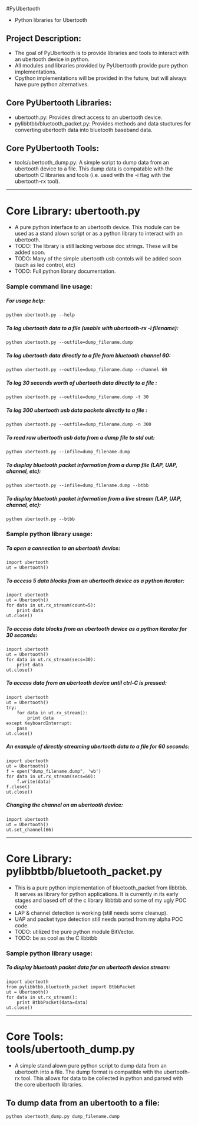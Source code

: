 #PyUbertooth
* Python libraries for Ubertooth

## Project Description:
* The goal of PyUbertooth is to provide libraries and tools to interact with an ubertooth device in python.
* All modules and libraries provided by PyUbertooth provide pure python implementations.
* Cpython implementations will be provided in the future, but will always have pure python alternatives.

## Core PyUbertooth Libraries:
* ubertooth.py: Provides direct access to an ubertooth device.
* pylibbtbb/bluetooth_packet.py: Provides methods and data stuctures for converting ubertooth data into bluetooth baseband data.

## Core PyUbertooth Tools:
* tools/ubertooth_dump.py: A simple script to dump data from an ubertooth device to a file.  This dump data is compatable with the ubertooth C libraries and tools (i.e. used with the -i flag with the ubertooth-rx tool).

-------------------------------

# Core Library: ubertooth.py
* A pure python interface to an ubertooth device.  This module can be used as a stand alown script or as a python library to interact with an ubertooth.
* TODO: The library is still lacking verbose doc strings.  These will be added soon.
* TODO: Many of the simple ubertooth usb contols will be added soon (such as led control, etc)
* TODO: Full python library documentation.

### Sample command line usage:
##### For usage help:
    python ubertooth.py --help

##### To log ubertooth data to a file (usable with ubertooth-rx -i filename):
    python ubertooth.py --outfile=dump_filename.dump

##### To log ubertooth data directly to a file from bluetooth channel 60:
    python ubertooth.py --outfile=dump_filename.dump --channel 60

##### To log 30 seconds worth of ubertooth data directly to a file :
    python ubertooth.py --outfile=dump_filename.dump -t 30

##### To log 300 ubertooth usb data packets directly to a file :
    python ubertooth.py --outfile=dump_filename.dump -n 300

##### To read raw ubertooth usb data from a dump file to std out:
    python ubertooth.py --infile=dump_filename.dump

##### To display bluetooth packet information from a dump file (LAP, UAP, channel, etc):
    python ubertooth.py --infile=dump_filename.dump --btbb

##### To display bluetooth packet information from a live stream (LAP, UAP, channel, etc):
    python ubertooth.py --btbb

### Sample python library usage:
##### To open a connection to an ubertooth device:
    import ubertooth
    ut = Ubertooth()

##### To access 5 data blocks from an ubertooth device as a python iterator:
    import ubertooth
    ut = Ubertooth()
    for data in ut.rx_stream(count=5):
        print data
    ut.close()

##### To access data blocks from an ubertooth device as a python iterator for 30 seconds:
    import ubertooth
    ut = Ubertooth()
    for data in ut.rx_stream(secs=30):
        print data
    ut.close()

##### To access data from an ubertooth device until ctrl-C is pressed:
    import ubertooth
    ut = Ubertooth()
    try:
        for data in ut.rx_stream():
            print data
    except KeyboardInterrupt:
        pass
    ut.close()

##### An example of directly streaming ubertooth data to a file for 60 seconds:
    import ubertooth
    ut = Ubertooth()
    f = open("dump_filename.dump", 'wb')
    for data in ut.rx_stream(secs=60):
        f.write(data)
    f.close()
    ut.close()

##### Changing the channel on an ubertooth device:
    import ubertooth
    ut = Ubertooth()
    ut.set_channel(66)

--------------------------

# Core Library: pylibbtbb/bluetooth_packet.py
* This is a pure python implementation of bluetooth_packet from libbtbb.  It serves as library for python applications.  It is currently in its early stages and based off of the c library libbtbb and some of my ugly POC code 
* LAP & channel detection is working (still needs some cleanup).
* UAP and packet type detection still needs ported from my alpha POC code.
* TODO: utilized the pure python module BitVector.
* TODO: be as cool as the C libbtbb

### Sample python library usage:
##### To display bluetooth packet data for an ubertooth device stream:    
    import ubertooth
    from pylibbtbb.bluetooth_packet import BtbbPacket
    ut = Ubertooth()
    for data in ut.rx_stream():
        print BtbbPacket(data=data)
    ut.close()

----------------------------

# Core Tools: tools/ubertooth_dump.py
* A simple stand alown pure python script to dump data from an ubertooth into a file.  The dump format is compatible with the ubertooth-rx tool.  This allows for data to be collected in python and parsed with the core ubertooth libraries.

## To dump data from an ubertooth to a file:
    python ubertooth_dump.py dump_filename.dump
